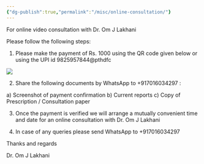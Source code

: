 ```yaml
---
{"dg-publish":true,"permalink":"/misc/online-consultation/"}
---
```


For online video consultation with Dr. Om J Lakhani

Please follow the following steps:

1. Please make the payment of Rs. 1000 using the QR code given below or using the UPI id 9825957844@pthdfc

![](https://secure-res.craft.do/v2/SxbUNLN9XestgZtC8XkRDXhc7fHw3rwXSABdubcz3xGVKNRxaNbvaHBYr8d9nLNbHkapqdP8QwrABv6RCb24PxFjt73txcwueLusjpqvgq56Pmpaontj9B5y73edTkdMh7nPepZpKC2DmhTt4vEeh9H1wQgBeHKMHWVLh9yE4XPnRyNZiEYDQBvTa6HnqHR8BWUyAqSEG4YMBa2DXFppeUCxjzEemfbWXPFSRhGyBTKcpSNAs1NqT9dc3NRgPLbzztTuBBfE9RwoKQqeSEGR6Kfy8DkkzuTWKSwubysKrRLsArU3JF/Image.jpg)

2. Share the following documents by WhatsApp to +917016034297 :

a) Screenshot of payment confirmation
b) Current reports
c) Copy of Prescription / Consultation paper

3. Once the payment is verified we will arrange a mutually convenient time and date for an online consultation with Dr. Om J Lakhani

4. In case of any queries please send WhatsApp to +917016034297

Thanks and regards

Dr. Om J Lakhani